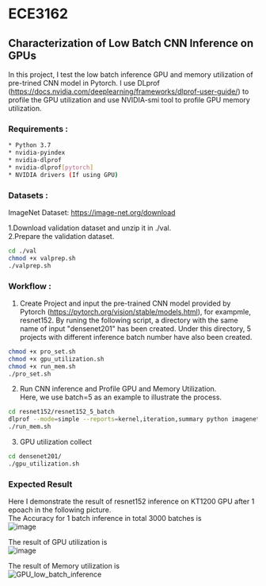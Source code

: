 # ECE3162

## Characterization of Low Batch CNN Inference on GPUs

In this project, I test the low batch inference GPU and memory utilization of pre-trined CNN model in Pytorch. I use DLprof (https://docs.nvidia.com/deeplearning/frameworks/dlprof-user-guide/) to profile the GPU utilization and use NVIDIA-smi tool to profile GPU memory utilization.

### Requirements :
```sh
* Python 3.7
* nvidia-pyindex
* nvidia-dlprof
* nvidia-dlprof[pytorch]
* NVIDIA drivers (If using GPU) 
```
### Datasets :
ImageNet Dataset: https://image-net.org/download <br>

1.Download validation dataset and unzip it in ./val.<br>
2.Prepare the validation dataset.<br>
```sh
cd ./val
chmod +x valprep.sh
./valprep.sh
```

### Workflow :
1. Create Project and input the pre-trained CNN model provided by Pytorch (https://pytorch.org/vision/stable/models.html), for exampmle, resnet152. By runing the following script, a directory with the same name of input "densenet201" has been created. Under this directory, 5 projects with different inference batch number have also been created.
```sh
chmod +x pro_set.sh
chmod +x gpu_utilization.sh
chmod +x run_mem.sh
./pro_set.sh
```

2. Run CNN inference and Profile GPU and Memory Utilization.<br>
Here, we use batch=5 as an example to illustrate the process.<br>
```sh
cd resnet152/resnet152_5_batch
dlprof --mode=simple --reports=kernel,iteration,summary python imagenet_test.py
./run_mem.sh
```

3. GPU utilization collect<br>
```sh
cd densenet201/
./gpu_utilization.sh
```

### Expected Result
Here I demonstrate the result of resnet152 inference on KT1200 GPU after 1 epoach in the following picture.<br>
The Accuracy for 1 batch inference in total 3000 batches is<br>
![image](https://user-images.githubusercontent.com/77606152/165745807-12f3fa06-443a-448e-80f9-78fb9a2dd859.png)

The result of GPU utilization is <br>
![image](https://user-images.githubusercontent.com/77606152/165711041-3a5c9ff3-0bd9-4a46-8d42-578abd3f152c.png)<br>

The result of Memory utilization is <br>
![GPU_low_batch_inference](https://user-images.githubusercontent.com/77606152/165711364-391dc69a-db8c-4b46-8caa-c0bb07f2ff3f.png)<br>
